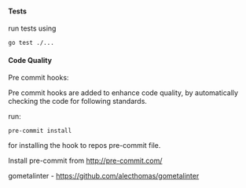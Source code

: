 #### Tests

run tests using

```
go test ./...
```

#### Code Quality

Pre commit hooks:

Pre commit hooks are added to enhance code quality, by automatically checking the code for following standards.

run:

```
pre-commit install
```

for installing the hook to repos pre-commit file.

Install pre-commit from http://pre-commit.com/

gometalinter - https://github.com/alecthomas/gometalinter

